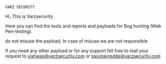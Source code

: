 <pre><code>
VARZ SECURITY
</code></pre>
Hi, This is Varzsecurity

Here you can find the tools and reports and payloads for Bug hunting (Web Pen-testing).

do not misuse the payload, In case of misuse we are not responsible

If you need any other payload or for any support fell free to mail your request to vishwas@varzsecurtiy.com or saivinayredde@varzsecurity.com
